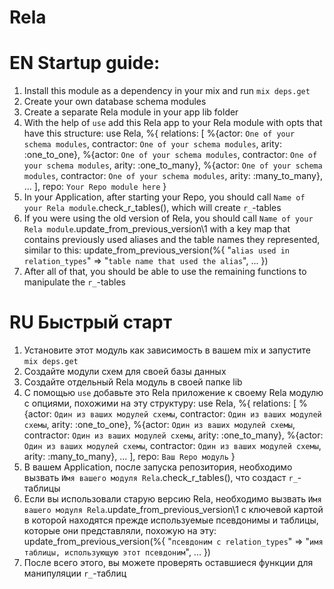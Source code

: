 # Rela

# EN Startup guide: 

1. Install this module as a dependency in your mix and run `mix deps.get`
2. Create your own database schema modules
3. Create a separate Rela module in your app lib folder
4. With the help of `use` add this Rela app to your Rela module with opts that have this structure:
    use Rela, %{
        relations: [
            %{actor: `One of your schema modules`, contractor: `One of your schema modules`, arity: :one_to_one},
            %{actor: `One of your schema modules`, contractor: `One of your schema modules`, arity: :one_to_many},
            %{actor: `One of your schema modules`, contractor: `One of your schema modules`, arity: :many_to_many},
            ...
        ],
        repo: `Your Repo module here`
    }
5. In your Application, after starting your Repo, you should call `Name of your Rela module`.check_r_tables(), which will create `r_`-tables
6. If you were using the old version of Rela, you should call `Name of your Rela module`.update_from_previous_version\1 
   with a key map that contains previously used aliases and the table names they represented, similar to this:
    update_from_previous_version(%{
        "`alias used in relation_types`" => "`table name that used the alias`",
        ...
    })
7. After all of that, you should be able to use the remaining functions to manipulate the `r_`-tables

# RU Быстрый старт

1. Установите этот модуль как зависимость в вашем mix и запустите `mix deps.get`
2. Создайте модули схем для своей базы данных
3. Создайте отдельный Rela модуль в своей папке lib
4. С помощью `use` добавьте это Rela приложение к своему Rela модулю с опциями, похожими на эту структуру:
    use Rela, %{
        relations: [
            %{actor: `Один из ваших модулей схемы`, contractor: `Один из ваших модулей схемы`, arity: :one_to_one},
            %{actor: `Один из ваших модулей схемы`, contractor: `Один из ваших модулей схемы`, arity: :one_to_many},
            %{actor: `Один из ваших модулей схемы`, contractor: `Один из ваших модулей схемы`, arity: :many_to_many},
            ...
        ],
        repo: `Ваш Repo модуль`
    }
5. В вашем Application, после запуска репозитория, необходимо вызвать `Имя вашего модуля Rela`.check_r_tables(), что создаст `r_`-таблицы
6. Если вы использовали старую версию Rela, необходимо вызвать `Имя вашего модуля Rela`.update_from_previous_version\1
   с ключевой картой в которой находятся прежде используемые псевдонимы и таблицы, которые они представляли, похожую на эту:
    update_from_previous_version(%{
        "`псевдоним с relation_types`" => "`имя таблицы, использующую этот псевдоним`",
        ...
    })
7. После всего этого, вы можете проверять оставшиеся функции для манипуляции `r_`-таблиц

